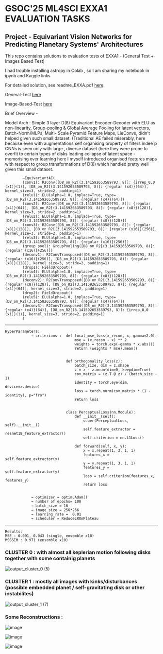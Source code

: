 # GSOC'25 ML4SCI EXXA1 EVALUATION TASKS

## Project - Equivariant Vision Networks for Predicting Planetary Systems' Architectures 

This repo contains solutions to evaluation tests of EXXA1 - (General Test + Images Based Test) 

I had trouble installing astropy in Colab , so I am sharing my notebook in ipynb and Kaggle links

For detailed solution, see readme_EXXA.pdf [here](https://github.com/omasho-codes/GSOC-25_ML4SCI_EXXA_EVAL_TESTS/blob/main/readme_EXXA.pdf)

General-Test  [here](https://www.kaggle.com/code/ujjwallal/general-test)

Image-Based-Test  [here](https://www.kaggle.com/code/suryatrainer/image-based-test)

Brief Overview - 

Model Arch : Simple 3 layer D(8) Equivariant Encoder-Decoder with ELU as non-linearity, Group-pooling & Global Average Pooling for latent vectors, Batch-Norm/MLPs, Multi-                Scale Pyramid Feature Maps, LieConvs, didn't helped given such small dataset. (Traditional AE failed miserably, here because even with augmentations self                    organising property of filters indee`p CNNs is seen only with large , diverse dataset (here they were prone to overfit to certain types of disks leading                     collapse of latent space - memorising over learning here I myself introduced organised features maps with respect to group                transformations of                 D(8) which handled pretty well given this small dataset.


            →EquivariantAE(
            (conv1): R2Conv([D8_on_R2[(3.141592653589793, 8)]: {irrep_0,0 (x1)}(1)], [D8_on_R2[(3.141592653589793, 8)]: {regular (x4)}(64)], kernel_size=3, stride=2, padding=1)
            (relu1): ELU(alpha=1.0, inplace=True, type=[D8_on_R2[(3.141592653589793, 8)]: {regular (x4)}(64)])
            (conv2): R2Conv([D8_on_R2[(3.141592653589793, 8)]: {regular (x4)}(64)], [D8_on_R2[(3.141592653589793, 8)]: {regular (x8)}(128)], kernel_size=3, stride=2, padding=1)
            (relu2): ELU(alpha=1.0, inplace=True, type=[D8_on_R2[(3.141592653589793, 8)]: {regular (x8)}(128)])
            (conv3): R2Conv([D8_on_R2[(3.141592653589793, 8)]: {regular (x8)}(128)], [D8_on_R2[(3.141592653589793, 8)]: {regular (x16)}(256)], kernel_size=3, stride=2, padding=1)
            (relu3): ELU(alpha=1.0, inplace=True, type=[D8_on_R2[(3.141592653589793, 8)]: {regular (x16)}(256)])
            (group_pool): GroupPooling([D8_on_R2[(3.141592653589793, 8)]: {regular (x16)}(256)])
            (deconv1): R2ConvTransposed([D8_on_R2[(3.141592653589793, 8)]: {regular (x16)}(256)], [D8_on_R2[(3.141592653589793, 8)]: {regular (x8)}(128)], kernel_size=3, stride=2, padding=1)
            (drop1): FieldDropout()
            (relu4): ELU(alpha=1.0, inplace=True, type=[D8_on_R2[(3.141592653589793, 8)]: {regular (x8)}(128)])
            (deconv2): R2ConvTransposed([D8_on_R2[(3.141592653589793, 8)]: {regular (x8)}(128)], [D8_on_R2[(3.141592653589793, 8)]: {regular (x4)}(64)], kernel_size=3, stride=2, padding=1)
            (drop2): FieldDropout()
            (relu5): ELU(alpha=1.0, inplace=True, type=[D8_on_R2[(3.141592653589793, 8)]: {regular (x4)}(64)])
            (deconv3): R2ConvTransposed([D8_on_R2[(3.141592653589793, 8)]: {regular (x4)}(64)], [D8_on_R2[(3.141592653589793, 8)]: {irrep_0,0 (x1)}(1)], kernel_size=3, stride=2, padding=1)
            )

------------------------------------------------------------------------------------------------------------------------------------------------------------------
    HyperParameters:
                → criterions :  def focal_mse_loss(x_recon, x, gamma=2.0):
                                    mse = (x_recon - x) ** 2
                                    weights = torch.exp(-gamma * x.abs())
                                    return (weights * mse).mean()


                                def orthogonality_loss(z):
                                    batch_size, dim = z.shape
                                    z = z - z.mean(dim=0, keepdim=True)
                                    cov_matrix = (z.T @ z) / (batch_size - 1)
                                    identity = torch.eye(dim, device=z.device)
                                    loss = torch.norm(cov_matrix * (1 - identity), p="fro")
                                    return loss


                                class PerceptualLoss(nn.Module):
                                    def __init__(self):
                                        super(PerceptualLoss, self).__init__()
                                        self.feature_extractor = resnet18_feature_extractor()
                                        self.criterion = nn.L1Loss()
                                
                                    def forward(self, x, y):
                                        x = x.repeat(1, 3, 1, 1)
                                        features_x = self.feature_extractor(x)
                                        y = y.repeat(1, 3, 1, 1)
                                        features_y = self.feature_extractor(y)
                                        loss = self.criterion(features_x, features_y)
                                        return loss

                                            
                → optimizer = optim.Adam()
                → number of epochs= 100
                → batch_size = 16
                → image_size = 256*256
                → learning_rate =  0.01
                → scheduler = ReduceLROnPlateau

------------------------------------------------------------------------------------------------------------------------------------------------------------------
    Results:
    MSE : 0.091, 0.043 (single, ensemble x10)
    MSSSIM : 0.971 (ensemble x10)
    
### CLUSTER 0 : with almost all keplerian motion following disks together with some containig planets

![output_cluster_0 (5)](https://github.com/user-attachments/assets/9460422b-9183-492f-a91a-43dd45424299)




### CLUSTER 1 : mostly all images with kinks/disturbances (possible embedded planet / self-gravitating disk or other instabilites)   

![output_cluster_1 (7)](https://github.com/user-attachments/assets/92c2cf35-bba6-4c3e-9d66-65293cb73198)




### Some Reconstructions :

![image](https://github.com/user-attachments/assets/52f597c3-84f9-4f23-8636-2cb2f15595d8)


![image](https://github.com/user-attachments/assets/985a3a97-610e-4564-8875-5ab65520f723)


![image](https://github.com/user-attachments/assets/500fdfd7-1b96-4532-b4a0-5ca7f67a1703)



    
  	



